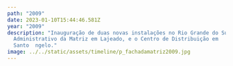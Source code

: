 ```yaml
---
path: "2009"
date: 2023-01-10T15:44:46.581Z
year: "2009"
description: "Inauguração de duas novas instalações no Rio Grande do Sul: Centro
  Administrativo da Matriz em Lajeado, e o Centro de Distribuição em
  Santo  ngelo."
image: ../../static/assets/timeline/p_fachadamatriz2009.jpg
---
```

